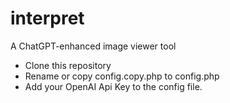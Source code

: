 # interpret
A ChatGPT-enhanced image viewer tool

- Clone this repository
- Rename or copy config.copy.php to config.php
- Add your OpenAI Api Key to the config file.
